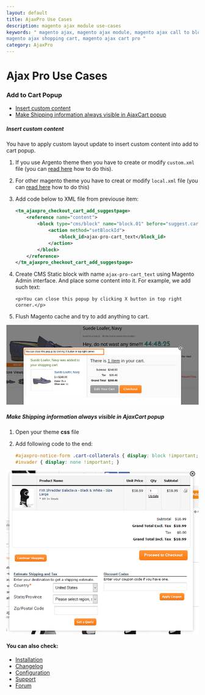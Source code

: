 ```yaml
---
layout: default
title: AjaxPro Use Cases
description: magento ajax module use-cases
keywords: " magento ajax, magento ajax module, magento ajax call to block,
magento ajax shopping cart, magento ajax cart pro "
category: AjaxPro
---
```


# Ajax Pro Use Cases

### Add to Cart Popup

 -  [Insert custom content](#insert-custom-content)
 -  [Make Shipping information always visible in AjaxCart popup](#make-shipping-information-always-visible-in-ajaxcart-popup)

##### Insert custom content

You have to apply custom layout update to insert custom content into add to cart popup.

 1. If you use Argento theme then you have to create or modify `custom.xml`
    file (you can [read here](/m1/argento/theme-customization/small-changes/#custom-layout-update-file) how to do this).
 2. For other magento theme you have to creat or modify `local.xml`
    file (you can [read here](http://inchoo.net/magento/using-local-xml-for-overriding-or-updating-xml-structure/) how to do this)
 3. Add code below to XML file from previouse item:

    ```xml
    <tm_ajaxpro_checkout_cart_add_suggestpage>
        <reference name="content">
            <block type="cms/block" name="block.01" before="suggest.cart">
                <action method="setBlockId">
                    <block_id>ajax-pro-cart_text</block_id>
                </action>
            </block>
        </reference>
    </tm_ajaxpro_checkout_cart_add_suggestpage>
    ```

 4. Create CMS Static block with name `ajax-pro-cart_text` using Magento Admin
    interface. And place some content into it. For example, we add such text:

    ```
    <p>You can close this popup by clicking X button in top right corner.</p>
    ```

 5. Flush Magento cache and try to add anything to cart.

![custom content into add to cart popup](/images/m1/extensions/ajax-pro/custom-content-to-popup.png)



##### Make Shipping information always visible in AjaxCart popup

 1. Open your theme **css** file
 2. Add following code to the end:

    ```css
    #ajaxpro-notice-form .cart-collaterals { display: block !important; }
    #invader { display: none !important; }
    ```

![Ajax Cart expanded](/images/m1/extensions/ajax-pro/ajax-cart.png)

#### You can also check:

*   [Installation](../installation/)
*   [Changelog](../changelog/)
*   [Configuration](../configuration/)
*   [Support](https://swissuplabs.com/contacts/)
*   [Forum](https://swissuplabs.com/magento-forum/)